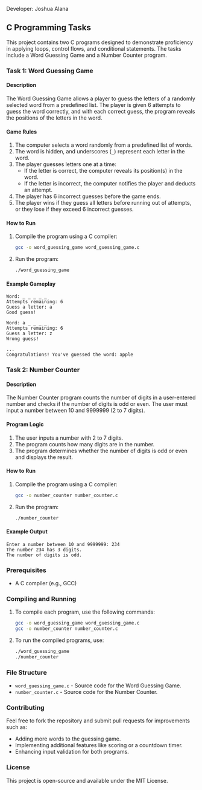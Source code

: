 Developer: Joshua Alana

## C Programming Tasks

This project contains two C programs designed to demonstrate proficiency in applying loops, control flows, and conditional statements. The tasks include a Word Guessing Game and a Number Counter program.


### Task 1: Word Guessing Game

#### Description
The Word Guessing Game allows a player to guess the letters of a randomly selected word from a predefined list. The player is given 6 attempts to guess the word correctly, and with each correct guess, the program reveals the positions of the letters in the word.

#### Game Rules
1. The computer selects a word randomly from a predefined list of words.
2. The word is hidden, and underscores (`_`) represent each letter in the word.
3. The player guesses letters one at a time:
    - If the letter is correct, the computer reveals its position(s) in the word.
    - If the letter is incorrect, the computer notifies the player and deducts an attempt.
4. The player has 6 incorrect guesses before the game ends.
5. The player wins if they guess all letters before running out of attempts, or they lose if they exceed 6 incorrect guesses.

#### How to Run
1. Compile the program using a C compiler:
    ```bash
    gcc -o word_guessing_game word_guessing_game.c
    ```
2. Run the program:
    ```bash
    ./word_guessing_game
    ```

#### Example Gameplay
```
Word: _ _ _ _ _ 
Attempts remaining: 6
Guess a letter: a
Good guess!

Word: a _ _ _ _
Attempts remaining: 6
Guess a letter: z
Wrong guess!

...
Congratulations! You've guessed the word: apple
```

### Task 2: Number Counter

#### Description
The Number Counter program counts the number of digits in a user-entered number and checks if the number of digits is odd or even. The user must input a number between 10 and 9999999 (2 to 7 digits).

#### Program Logic
1. The user inputs a number with 2 to 7 digits.
2. The program counts how many digits are in the number.
3. The program determines whether the number of digits is odd or even and displays the result.

#### How to Run
1. Compile the program using a C compiler:
    ```bash
    gcc -o number_counter number_counter.c
    ```
2. Run the program:
    ```bash
    ./number_counter
    ```

#### Example Output
```
Enter a number between 10 and 9999999: 234
The number 234 has 3 digits.
The number of digits is odd.
```

### Prerequisites
- A C compiler (e.g., GCC)

### Compiling and Running
1. To compile each program, use the following commands:
    ```bash
    gcc -o word_guessing_game word_guessing_game.c
    gcc -o number_counter number_counter.c
    ```
2. To run the compiled programs, use:
    ```bash
    ./word_guessing_game
    ./number_counter
    ```

### File Structure
- `word_guessing_game.c` - Source code for the Word Guessing Game.
- `number_counter.c` - Source code for the Number Counter.

### Contributing
Feel free to fork the repository and submit pull requests for improvements such as:
- Adding more words to the guessing game.
- Implementing additional features like scoring or a countdown timer.
- Enhancing input validation for both programs.

### License
This project is open-source and available under the MIT License.


